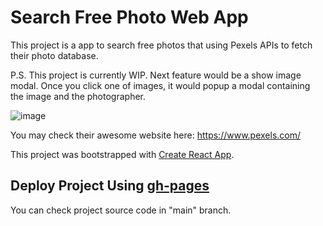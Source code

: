 # Search Free Photo Web App

This project is a app to search free photos that using Pexels APIs to fetch their photo database.

P.S. This project is currently WIP.
Next feature would be a show image modal. Once you click one of images, it would popup a modal containing the image and the photographer.

![image](https://user-images.githubusercontent.com/36215483/197402266-b0d2455a-1121-479a-a183-f538b5318c28.png)


You may check their awesome website here: https://www.pexels.com/

This project was bootstrapped with [Create React App](https://github.com/facebook/create-react-app).

## Deploy Project Using [gh-pages](https://www.npmjs.com/package/gh-pages)

You can check project source code in "main" branch.
